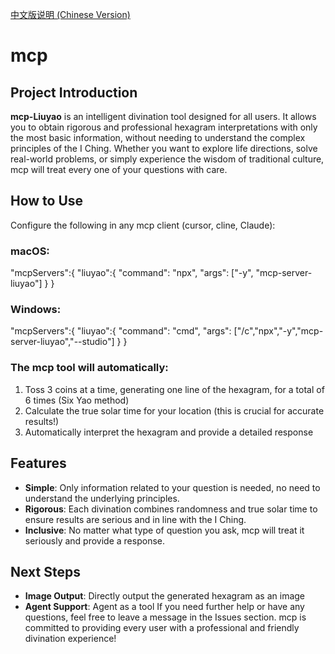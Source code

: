 [中文版说明 (Chinese Version)](./docs/README-cn.md)

# mcp

## Project Introduction
**mcp-Liuyao** is an intelligent divination tool designed for all users. It allows you to obtain rigorous and professional hexagram interpretations with only the most basic information, without needing to understand the complex principles of the I Ching. Whether you want to explore life directions, solve real-world problems, or simply experience the wisdom of traditional culture, mcp will treat every one of your questions with care.

## How to Use
Configure the following in any mcp client (cursor, cline, Claude):

### macOS:
"mcpServers":{
    "liuyao":{
        "command": "npx",
        "args": ["-y", "mcp-server-liuyao"]
    }
}

### Windows:
"mcpServers":{
    "liuyao":{
        "command": "cmd",
        "args": ["/c","npx","-y","mcp-server-liuyao","--studio"]
    }
}

### The mcp tool will automatically:
1. Toss 3 coins at a time, generating one line of the hexagram, for a total of 6 times (Six Yao method)
2. Calculate the true solar time for your location (this is crucial for accurate results!)
3. Automatically interpret the hexagram and provide a detailed response

## Features
- **Simple**: Only information related to your question is needed, no need to understand the underlying principles.
- **Rigorous**: Each divination combines randomness and true solar time to ensure results are serious and in line with the I Ching.
- **Inclusive**: No matter what type of question you ask, mcp will treat it seriously and provide a response.

## Next Steps
- **Image Output**: Directly output the generated hexagram as an image
- **Agent Support**: Agent as a tool
If you need further help or have any questions, feel free to leave a message in the Issues section. mcp is committed to providing every user with a professional and friendly divination experience!
